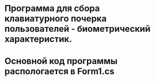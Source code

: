 # Программа для сбора клавиатурного почерка пользователей - биометрический характеристик.
# 
# 
# Основной код программы распологается в Form1.cs
